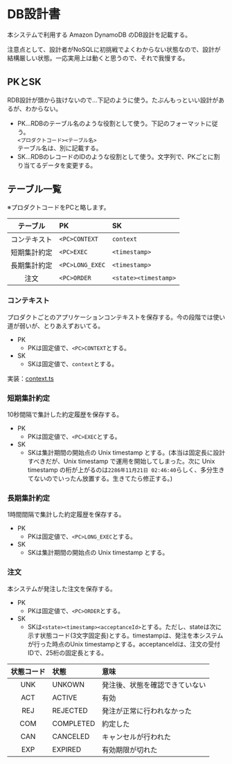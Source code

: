 # DB設計書

本システムで利用する Amazon DynamoDB のDB設計を記載する。

注意点として、設計者がNoSQLに初挑戦でよくわからない状態なので、設計が結構厳しい状態。一応実用上は動くと思うので、それで我慢する。

## PKとSK

RDB設計が頭から抜けないので…下記のように使う。たぶんもっといい設計があるが、わからない。

- PK…RDBのテーブル名のような役割として使う。下記のフォーマットに従う。  
`<プロダクトコード><テーブル名>`  
テーブル名は、別に記載する。
- SK…RDBのレコードのIDのような役割として使う。文字列で、PKごとに割り当てるデータを変更する。

## テーブル一覧

※プロダクトコードをPCと略します。

| テーブル | PK | SK |
|:--:|:--|:--|
| コンテキスト | `<PC>CONTEXT` | `context` |
| 短期集計約定 | `<PC>EXEC` | `<timestamp>` |
| 長期集計約定 | `<PC>LONG_EXEC` | `<timestamp>` |
| 注文 | `<PC>ORDER` | `<state><timestamp>` |

### コンテキスト

プロダクトごとのアプリケーションコンテキストを保存する。今の段階では使い道が弱いが、とりあえずおいてる。

- PK
  - PKは固定値で、`<PC>CONTEXT`とする。
- SK
  - SKは固定値で、`context`とする。

実装：[context.ts](../../lib/lambda/Interfaces/AWS/Dynamodb/context.ts)

### 短期集計約定

10秒間隔で集計した約定履歴を保存する。

- PK
  - PKは固定値で、`<PC>EXEC`とする。
- SK
  - SKは集計期間の開始点の Unix timestamp とする。(本当は固定長に設計すべきだが、Unix timestamp で運用を開始してしまった。次に Unix timestamp の桁が上がるのは`2286年11月21日 02:46:40`らしく、多分生きてないのでいったん放置する。生きてたら修正する。)

### 長期集計約定

1時間間隔で集計した約定履歴を保存する。

- PK
  - PKは固定値で、`<PC>LONG_EXEC`とする。
- SK
  - SKは集計期間の開始点の Unix timestamp とする。

### 注文

本システムが発注した注文を保存する。

- PK
  - PKは固定値で、`<PC>ORDER`とする。
- SK
  - SKは`<state><timestamp><acceptanceId>`とする。ただし、stateは次に示す状態コード(3文字固定長)とする。timestampは、発注を本システムが行った時点のUnix timestampとする。acceptanceIdは、注文の受付IDで、25桁の固定長とする。

| 状態コード | 状態 | 意味 |
| :--:| :-- | :--|
| UNK | UNKOWN | 発注後、状態を確認できていない |
| ACT | ACTIVE | 有効 |
| REJ | REJECTED | 発注が正常に行われなかった |
| COM | COMPLETED | 約定した |
| CAN | CANCELED | キャンセルが行われた |
| EXP | EXPIRED | 有効期限が切れた |
